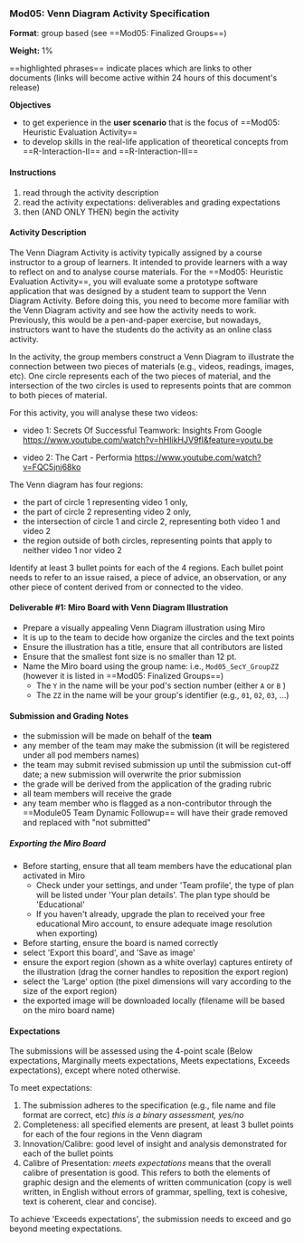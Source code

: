 ### Mod05: Venn Diagram Activity Specification

**Format**: group based (see ==Mod05: Finalized Groups==) 

**Weight:** 1% 

==highlighted phrases== indicate places which are links to other documents (links will become active within 24 hours of this document's release)

**Objectives**

- to get experience in the **user scenario** that is the focus of ==Mod05: Heuristic Evaluation Activity==
- to develop skills in the real-life application of theoretical concepts from ==R-Interaction-II== and ==R-Interaction-III==

#### Instructions

1. read through the activity description
2. read the activity expectations: deliverables and grading expectations
3. then (AND ONLY THEN) begin the activity

#### Activity Description

The Venn Diagram Activity is activity typically assigned by a course instructor to a group of learners.  It intended to provide learners with a way to reflect on and to analyse course materials.  For the ==Mod05: Heuristic Evaluation Activity==, you will evaluate some a prototype software application that was designed by a student team to support the Venn Diagram Activity.  Before doing this, you need to become more familiar with the Venn Diagram activity and see how the activity needs to work.  Previously, this would be a pen-and-paper exercise, but nowadays, instructors want to have the students do the activity as an online class activity.

In the activity, the group members construct a Venn Diagram to illustrate the connection between two pieces of materials (e.g., videos, readings, images, etc).  One circle represents each of the two pieces of material, and the intersection of the two circles is used to represents points that are common to both pieces of material.

For this activity, you will analyse these two videos:

- video 1: Secrets Of Successful Teamwork: Insights From Google
   https://www.youtube.com/watch?v=hHIikHJV9fI&feature=youtu.be

-  video 2: The Cart - Performia https://www.youtube.com/watch?v=FQC5jnj68ko

The Venn diagram has four regions: 

- the part of circle 1 representing video 1 only, 
- the part of circle 2 representing  video 2 only, 
- the intersection of circle 1 and circle 2, representing both video 1 and  video 2
- the region outside of both circles, representing points that apply to neither video 1 nor  video 2

Identify at least 3 bullet points for each of the 4 regions.  Each bullet point needs to refer to an issue raised, a piece of advice, an observation, or any other piece of content derived from or connected to the video. 

#### Deliverable #1: Miro Board with Venn Diagram Illustration 

- Prepare a visually appealing Venn Diagram illustration using Miro
- It is up to the team to decide how organize the circles and the text points
- Ensure the illustration has a title, ensure that all contributors are listed
- Ensure that the smallest font size is no smaller than 12 pt.
- Name the Miro board using the group name: i.e.,  `Mod05_SecY_GroupZZ`  (however it is listed in ==Mod05: Finalized Groups==) 
  - The `Y` in the name will be your pod's section number (either  `A` or  `B` )
  - The `ZZ` in the name will be your group's identifier (e.g., `01`, `02`, `03`, ...) 

#### Submission and Grading Notes

- the submission will be made on behalf of the **team**
- any member of the team may make the submission (it will be registered under all pod members names)
- the team may submit revised submission up until the submission cut-off date; a new submission will overwrite the prior submission
- the grade will be derived from the application of the grading rubric
- all team members will receive the grade
- any team member who is flagged as a non-contributor through the ==Module05 Team Dynamic Followup== will have their grade removed and replaced with "not submitted" 

##### Exporting the Miro Board

- Before starting, ensure that all team members have the educational plan activated in Miro
  - Check under your settings, and under 'Team profile', the type of plan will be listed under 'Your plan details'.  The plan type should be 'Educational'
  - If you haven't already, upgrade the plan to received your free educational Miro account, to ensure adequate image resolution when exporting)
- Before starting, ensure the board is named correctly
- select 'Export this board', and 'Save as image'
- ensure the export region (shown as a white overlay) captures entirety of the illustration (drag the corner handles to reposition the export region)
- select the 'Large' option (the pixel dimensions will vary according to the size of the export region)
- the exported image will be downloaded locally (filename will be based on the miro board name)

#### Expectations

The submissions will be assessed using the 4-point scale (Below expectations, Marginally meets expectations, Meets expectations, Exceeds expectations), except where noted otherwise.

To meet expectations:

1. The submission adheres to the specification (e.g., file name and file format are correct, etc) *this is a binary assessment, yes/no*
2. Completeness: all specified elements are present, at least 3 bullet points for each of the four regions in the Venn diagram
3. Innovation/Calibre: good level of insight and analysis demonstrated for each of the bullet points
4. Calibre of Presentation: *meets expectations* means that the overall calibre of presentation is good.  This refers to both the elements of graphic design and the elements of written communication (copy is well written, in English without errors of grammar, spelling, text is cohesive, text is coherent, clear and concise).

To achieve 'Exceeds expectations', the submission needs to exceed and go beyond meeting expectations.


